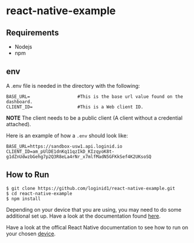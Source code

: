 # react-native-example

## Requirements

- Nodejs
- npm

## env

A .env file is needed in the directory with the following:

```
BASE_URL=                  #This is the base url value found on the dashboard.
CLIENT_ID=                 #This is a Web client ID.
```

**NOTE** The client needs to be a public client (A client without a credential attached).

Here is an example of how a `.env` should look like:

```
BASE_URL=https://sandbox-usw1.api.loginid.io
CLIENT_ID=am_pUlDE1dnKq11qzIkD_KIzqyoK8t-g1dZnUdwzbGehg7p2Q3R8eLa4rNr_x7mlfMadN5GFKkSef4K2UKsoSQ
```

## How to Run

```
$ git clone https://github.com/loginid1/react-native-example.git
$ cd react-native-example
$ npm install
```

Depending on your device that you are using, you may need to do some additional set up. Have a look at the documentation found [here](https://docs.loginid.io/Client-SDKs/React-Native/react-native-get-started).

Have a look at the offical React Native documentation to see how to run on your chosen [device](https://reactnative.dev/docs/running-on-device).
